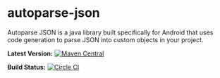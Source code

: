 # autoparse-json

Autoparse JSON is a java library built specifically for Android that uses code generation to parse JSON into custom objects in your project.

**Latest Version:**  [![Maven Central](https://maven-badges.herokuapp.com/maven-central/com.workday/autoparse-json/badge.svg)](https://maven-badges.herokuapp.com/maven-central/com.workday/autoparse-json)

**Build Status:** [![Circle CI](https://circleci.com/gh/Workday/autoparse-json.svg?style=svg)](https://circleci.com/gh/Workday/autoparse-json)
